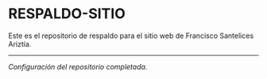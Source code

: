 # RESPALDO-SITIO

Este es el repositorio de respaldo para el sitio web de Francisco Santelices Ariztía.

---
*Configuración del repositorio completada.*